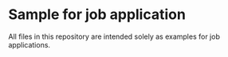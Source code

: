 # Sample for job application

All files in this repository are intended solely as examples for job applications.
